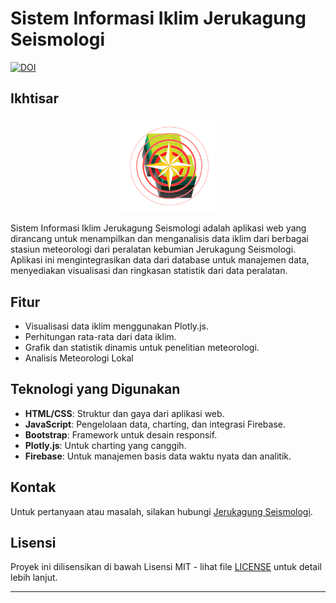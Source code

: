 
# Sistem Informasi Iklim Jerukagung Seismologi

[![DOI](https://zenodo.org/badge/DOI/10.5281/zenodo.14029028.svg)](https://doi.org/10.5281/zenodo.14029028)

## Ikhtisar

<p align="center">
  <img src="./public/img/logo.png" alt="Logo" width="150"/>
</p>

Sistem Informasi Iklim Jerukagung Seismologi adalah aplikasi web yang dirancang untuk menampilkan dan menganalisis data iklim dari berbagai stasiun meteorologi dari peralatan kebumian Jerukagung Seismologi. Aplikasi ini mengintegrasikan data dari database untuk manajemen data, menyediakan visualisasi dan ringkasan statistik dari data peralatan.

## Fitur

- Visualisasi data iklim menggunakan Plotly.js.
- Perhitungan rata-rata dari data iklim.
- Grafik dan statistik dinamis untuk penelitian meteorologi.
- Analisis Meteorologi Lokal

## Teknologi yang Digunakan

- **HTML/CSS**: Struktur dan gaya dari aplikasi web.
- **JavaScript**: Pengelolaan data, charting, dan integrasi Firebase.
- **Bootstrap**: Framework untuk desain responsif.
- **Plotly.js**: Untuk charting yang canggih.
- **Firebase**: Untuk manajemen basis data waktu nyata dan analitik.

## Kontak

Untuk pertanyaan atau masalah, silakan hubungi [Jerukagung Seismologi](mailto:evanalifwidhyatma@gmail.com).

## Lisensi

Proyek ini dilisensikan di bawah Lisensi MIT - lihat file [LICENSE](LICENSE) untuk detail lebih lanjut.

---